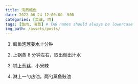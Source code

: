 ```yaml
---
title: 清蒸鳕鱼
date: 2022-06-24 12:00:00 -500
categories: [菜谱, 肉]
tags: [鱼肉, 清蒸] # TAG names should always be lowercase
img_path: /assets/posts/
---
```


1. 鳕鱼泡葱姜水十分钟

2. 上锅蒸 8 分钟左右，取出倒出汁水

3. 铺上葱丝，小米辣

4. 淋上一勺热油，两勺蒸鱼豉油
